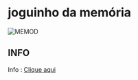 joguinho da memória
===================


![MEMOD](./eu.png)


[1]:https://taynarodrigues.github.io/jogoMemoria/home.html

## INFO
Info : [Clique aqui](https://taynarodrigues.github.io/jogoMemoria/ "Clique aqui")